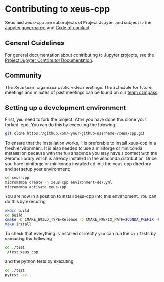 # Contributing to xeus-cpp

Xeus and xeus-cpp are subprojects of Project Jupyter and subject to the
[Jupyter governance](https://github.com/jupyter/governance) and
[Code of conduct](https://github.com/jupyter/governance/blob/master/conduct/code_of_conduct.md).

## General Guidelines

For general documentation about contributing to Jupyter projects, see the
[Project Jupyter Contributor Documentation](https://docs.jupyter.org/en/latest/contributing/content-contributor.html).

## Community

The Xeus team organizes public video meetings. The schedule for future meetings and
minutes of past meetings can be found on our
[team compass](https://jupyter-xeus.github.io/).

## Setting up a development environment

First, you need to fork the project. After you have done this clone your forked repo. You can do this by 
executing the folowing

```bash
git clone https://github.com/<your-github-username>/xeus-cpp.git
```

To ensure that the installation works, it is preferable to install xeus-cpp in a fresh environment. It is
also needed to use a miniforge or miniconda installation because with the full anaconda you may have a 
conflict with the zeromq library which is already installed in the anaconda distribution. Once you have miniforge 
or miniconda installed cd into the xeus-cpp directory and set setup your environment:

```bash
cd xeus-cpp
micromamba create -n xeus-cpp environment-dev.yml
micromamba activate xeus-cpp
```

You are now in a position to install xeus-cpp into this envirnoment. You can do this by executing

```bash
mkdir build
cd build
cmake -D CMAKE_BUILD_TYPE=Release -D CMAKE_PREFIX_PATH=$CONDA_PREFIX -D CMAKE_INSTALL_PREFIX=$CONDA_PREFIX -D CMAKE_INSTALL_LIBDIR=lib ..
make install
```

To check that everything is installed correctly you can run the c++ tests by executing the following

```bash
cd ./test
./test_xeus_cpp
```

and the python tests by executing

```bash
cd ./test
pytest -sv .
```
